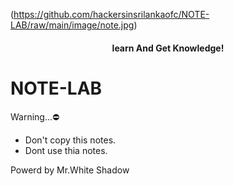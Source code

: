 (https://github.com/hackersinsrilankaofc/NOTE-LAB/raw/main/image/note.jpg) <h4 align="center"> learn And Get Knowledge!</h4>


# NOTE-LAB

Warning...⛔

- Don't copy this notes.
- Dont use thia notes.

Powerd by Mr.White Shadow
